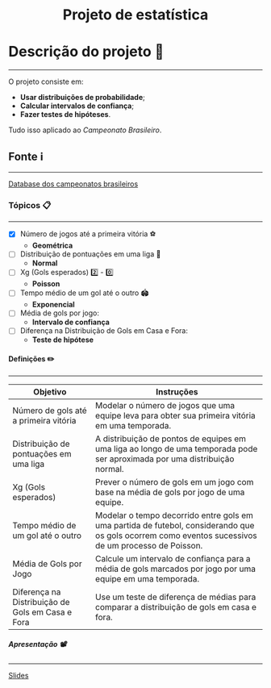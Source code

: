 <h1 align="center"> Projeto de estatística </h1>

# Descrição do projeto :briefcase:	
---
O projeto consiste em: 
* **Usar distribuições de probabilidade**;
* **Calcular intervalos de confiança**;
* **Fazer testes de hipóteses**.

Tudo isso aplicado ao _Campeonato Brasileiro_.

## Fonte :information_source:	
---
[Database dos campeonatos brasileiros](https://github.com/adaoduque/Brasileirao_Dataset)

### Tópicos :clipboard:	
---
- [x] Número de jogos até a primeira vitória :soccer:	
   *   **Geométrica**
- [ ] Distribuição de pontuações em uma liga :goal_net:
   *   **Normal**
- [ ] Xg (Gols esperados)  :two:	- :zero:
   *   **Poisson**
- [ ] Tempo médio de um gol até o outro :stadium:
   *   **Exponencial**
- [ ] Média de gols por jogo:
   *   **Intervalo de confiança**
- [ ] Diferença na Distribuição de Gols em Casa e Fora:
   *   **Teste de hipótese**   

#### Definições :pencil2:	
---
Objetivo | Instruções
--- | ---
Número de gols até a primeira vitória | Modelar o número de jogos que uma equipe leva para obter sua primeira vitória em uma temporada. 
Distribuição de pontuações em uma liga | A distribuição de pontos de equipes em uma liga ao longo de uma temporada pode ser aproximada por uma distribuição normal.
Xg (Gols esperados) | Prever o número de gols em um jogo com base na média de gols por jogo de uma equipe.
Tempo médio de um gol até o outro | Modelar o tempo decorrido entre gols em uma partida de futebol, considerando que os gols ocorrem como eventos sucessivos de um processo de Poisson.
Média de Gols por Jogo | Calcule um intervalo de confiança para a média de gols marcados por jogo por uma equipe em uma temporada.
Diferença na Distribuição de Gols em Casa e Fora | Use um teste de diferença de médias para comparar a distribuição de gols em casa e fora.

##### Apresentação :film_projector:	
---
[Slides](https://www.canva.com/design/DAF0P6P-S10/UnQMh2cXbDAIVhXVvGcriQ/edit?utm_content=DAF0P6P-S10&utm_campaign=designshare&utm_medium=link2&utm_source=sharebutton)
